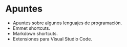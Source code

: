# Apuntes

- Apuntes sobre algunos lenguajes de programación.
- Emmet shortcuts.
- Markdown shortcuts.
- Extensiones para Visual Studio Code.
